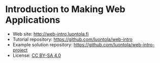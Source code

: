 # Introduction to Making Web Applications

* Web site: http://web-intro.luontola.fi
* Tutorial repository: https://github.com/luontola/web-intro
* Example solution repository: https://github.com/luontola/web-intro-project
* License: [CC BY-SA 4.0](http://creativecommons.org/licenses/by-sa/4.0/)
